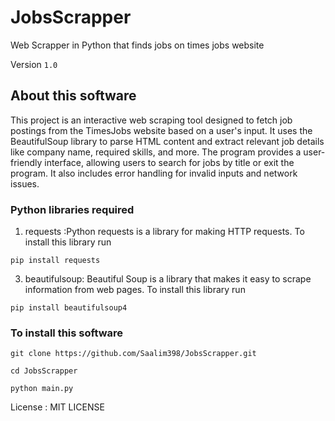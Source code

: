 # JobsScrapper
Web Scrapper in Python that finds jobs on times jobs website  

Version `1.0`  

## About this software 
This project is an interactive web scraping tool designed to fetch job postings from the TimesJobs website based on a user's input. It uses the BeautifulSoup library to parse HTML content and extract relevant job details like company name, required skills, and more. The program provides a user-friendly interface, allowing users to search for jobs by title or exit the program. It also includes error handling for invalid inputs and network issues.  

### Python libraries required   
1. requests :Python requests is a library for making HTTP requests.
To install this library run
```
pip install requests
```
3. beautifulsoup: Beautiful Soup is a library that makes it easy to scrape information from web pages.
To install this library run
```
pip install beautifulsoup4
```

### To install this software  
```
git clone https://github.com/Saalim398/JobsScrapper.git
```   
```
cd JobsScrapper
```   
```
python main.py
```

License : MIT LICENSE


